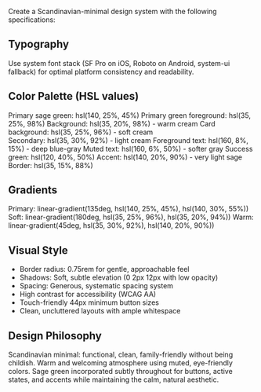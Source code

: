 Create a Scandinavian-minimal design system with the following specifications:

## Typography
Use system font stack (SF Pro on iOS, Roboto on Android, system-ui fallback) for optimal platform consistency and readability.

## Color Palette (HSL values)
Primary sage green: hsl(140, 25%, 45%)
Primary green foreground: hsl(35, 25%, 98%)
Background: hsl(35, 20%, 98%) - warm cream
Card background: hsl(35, 25%, 96%) - soft cream  
Secondary: hsl(35, 30%, 92%) - light cream
Foreground text: hsl(160, 8%, 15%) - deep blue-gray
Muted text: hsl(160, 6%, 50%) - softer gray
Success green: hsl(120, 40%, 50%)
Accent: hsl(140, 20%, 90%) - very light sage
Border: hsl(35, 15%, 88%)

## Gradients
Primary: linear-gradient(135deg, hsl(140, 25%, 45%), hsl(140, 30%, 55%))
Soft: linear-gradient(180deg, hsl(35, 25%, 96%), hsl(35, 20%, 94%))
Warm: linear-gradient(45deg, hsl(35, 30%, 92%), hsl(140, 20%, 90%))

## Visual Style
- Border radius: 0.75rem for gentle, approachable feel
- Shadows: Soft, subtle elevation (0 2px 12px with low opacity)
- Spacing: Generous, systematic spacing system
- High contrast for accessibility (WCAG AA)
- Touch-friendly 44px minimum button sizes
- Clean, uncluttered layouts with ample whitespace

## Design Philosophy
Scandinavian minimal: functional, clean, family-friendly without being childish. Warm and welcoming atmosphere using muted, eye-friendly colors. Sage green incorporated subtly throughout for buttons, active states, and accents while maintaining the calm, natural aesthetic.
